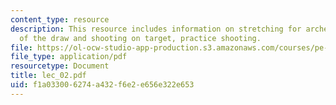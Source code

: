 ```yaml
---
content_type: resource
description: This resource includes information on stretching for archery, demonstration
  of the draw and shooting on target, practice shooting.
file: https://ol-ocw-studio-app-production.s3.amazonaws.com/courses/pe-730-archery-spring-2006/f1a033006274a432f6e2e656e322e653_lec_02.pdf
file_type: application/pdf
resourcetype: Document
title: lec_02.pdf
uid: f1a03300-6274-a432-f6e2-e656e322e653
---
```

